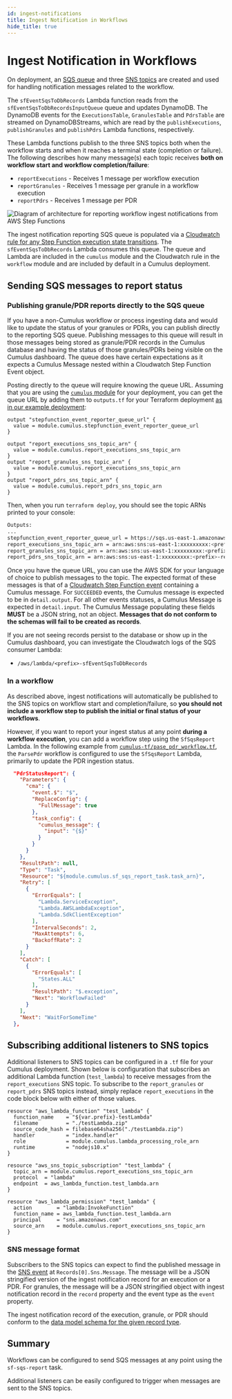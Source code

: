 ```yaml
---
id: ingest-notifications
title: Ingest Notification in Workflows
hide_title: true
---
```


# Ingest Notification in Workflows

On deployment, an [SQS queue](https://aws.amazon.com/sqs/) and three [SNS topics](https://aws.amazon.com/sns/) are created and used for handling notification messages related to the workflow.

The `sfEventSqsToDbRecords` Lambda function reads from the `sfEventSqsToDbRecordsInputQueue` queue and updates DynamoDB. The DynamoDB events for the `ExecutionsTable`, `GranulesTable` and `PdrsTable` are streamed on DynamoDBStreams, which are read by the `publishExecutions`, `publishGranules` and `publishPdrs` Lambda functions, respectively.

These Lambda functions publish to the three SNS topics both when the workflow starts and when it reaches a terminal state (completion or failure). The following describes how many message(s) each topic receives **both on workflow start and workflow completion/failure**:

- `reportExecutions` - Receives 1 message per workflow execution
- `reportGranules` - Receives 1 message per granule in a workflow execution
- `reportPdrs` - Receives 1 message per PDR

![Diagram of architecture for reporting workflow ingest notifications from AWS Step Functions](assets/interfaces.svg)

The ingest notification reporting SQS queue is populated via a [Cloudwatch rule for any Step Function execution state transitions](https://docs.aws.amazon.com/step-functions/latest/dg/cw-events.html). The `sfEventSqsToDbRecords` Lambda consumes this queue. The queue and Lambda are included in the `cumulus` module and the Cloudwatch rule in the `workflow` module and are included by default in a Cumulus deployment.

## Sending SQS messages to report status

### Publishing granule/PDR reports directly to the SQS queue

If you have a non-Cumulus workflow or process ingesting data and would like to update the status of your granules or PDRs, you can publish directly to the reporting SQS queue. Publishing messages to this queue will result in those messages being stored as granule/PDR records in the Cumulus database and having the status of those granules/PDRs being visible on the Cumulus dashboard. The queue does have certain expectations as it expects a Cumulus Message nested within a Cloudwatch Step Function Event object.

Posting directly to the queue will require knowing the queue URL. Assuming that you are using the [`cumulus` module](https://github.com/nasa/cumulus/blob/master/tf-modules/cumulus) for your deployment, you can get the queue URL by adding them to `outputs.tf` for your Terraform deployment [as in our example deployment](https://github.com/nasa/cumulus/blob/master/example/cumulus-tf/outputs.tf):

```hcl
output "stepfunction_event_reporter_queue_url" {
  value = module.cumulus.stepfunction_event_reporter_queue_url
}

output "report_executions_sns_topic_arn" {
  value = module.cumulus.report_executions_sns_topic_arn
}
output "report_granules_sns_topic_arn" {
  value = module.cumulus.report_executions_sns_topic_arn
}
output "report_pdrs_sns_topic_arn" {
  value = module.cumulus.report_pdrs_sns_topic_arn
}
```

Then, when you run `terraform deploy`, you should see the topic ARNs printed to your console:

```bash
Outputs:
...
stepfunction_event_reporter_queue_url = https://sqs.us-east-1.amazonaws.com/xxxxxxxxx/<prefix>-sfEventSqsToDbRecordsInputQueue
report_executions_sns_topic_arn = arn:aws:sns:us-east-1:xxxxxxxxx:<prefix>-report-executions-topic
report_granules_sns_topic_arn = arn:aws:sns:us-east-1:xxxxxxxxx:<prefix>-report-executions-topic
report_pdrs_sns_topic_arn = arn:aws:sns:us-east-1:xxxxxxxxx:<prefix>-report-pdrs-topic
```

Once you have the queue URL, you can use the AWS SDK for your language of choice to publish messages to the topic. The expected format of these messages is that of a [Cloudwatch Step Function event](https://docs.aws.amazon.com/step-functions/latest/dg/cw-events.html) containing a Cumulus message. For `SUCCEEDED` events, the Cumulus message is expected to be in `detail.output`. For all other events statuses, a Cumulus Message is expected in `detail.input`. The Cumulus Message populating these fields **MUST** be a JSON string, not an object. **Messages that do not conform to the schemas will fail to be created as records**.

If you are not seeing records persist to the database or show up in the Cumulus dashboard, you can investigate the Cloudwatch logs of the SQS consumer Lambda:

- `/aws/lambda/<prefix>-sfEventSqsToDbRecords`

### In a workflow

As described above, ingest notifications will automatically be published to the SNS topics on workflow start and completion/failure, so **you should not include a workflow step to publish the initial or final status of your workflows**.

However, if you want to report your ingest status at any point **during a workflow execution**, you can add a workflow step using the `SfSqsReport` Lambda. In the following example from [`cumulus-tf/pase_pdr_workflow.tf`](https://github.com/nasa/cumulus/blob/master/example/cumulus-tf/parse_pdr_workflow.tf), the `ParsePdr` workflow is configured to use the `SfSqsReport` Lambda, primarily to update the PDR ingestion status.

```json
  "PdrStatusReport": {
    "Parameters": {
      "cma": {
        "event.$": "$",
        "ReplaceConfig": {
          "FullMessage": true
        },
        "task_config": {
          "cumulus_message": {
            "input": "{$}"
          }
        }
      }
    },
    "ResultPath": null,
    "Type": "Task",
    "Resource": "${module.cumulus.sf_sqs_report_task.task_arn}",
    "Retry": [
      {
        "ErrorEquals": [
          "Lambda.ServiceException",
          "Lambda.AWSLambdaException",
          "Lambda.SdkClientException"
        ],
        "IntervalSeconds": 2,
        "MaxAttempts": 6,
        "BackoffRate": 2
      }
    ],
    "Catch": [
      {
        "ErrorEquals": [
          "States.ALL"
        ],
        "ResultPath": "$.exception",
        "Next": "WorkflowFailed"
      }
    ],
    "Next": "WaitForSomeTime"
  },
```

## Subscribing additional listeners to SNS topics

Additional listeners to SNS topics can be configured in a `.tf` file for your Cumulus deployment. Shown below is configuration that subscribes an additional Lambda function (`test_lambda`) to receive messages from the `report_executions` SNS topic. To subscribe to the `report_granules` or `report_pdrs` SNS topics instead, simply replace `report_executions` in the code block below with either of those values.

```hcl
resource "aws_lambda_function" "test_lambda" {
  function_name    = "${var.prefix}-testLambda"
  filename         = "./testLambda.zip"
  source_code_hash = filebase64sha256("./testLambda.zip")
  handler          = "index.handler"
  role             = module.cumulus.lambda_processing_role_arn
  runtime          = "nodejs10.x"
}

resource "aws_sns_topic_subscription" "test_lambda" {
  topic_arn = module.cumulus.report_executions_sns_topic_arn
  protocol  = "lambda"
  endpoint  = aws_lambda_function.test_lambda.arn
}

resource "aws_lambda_permission" "test_lambda" {
  action        = "lambda:InvokeFunction"
  function_name = aws_lambda_function.test_lambda.arn
  principal     = "sns.amazonaws.com"
  source_arn    = module.cumulus.report_executions_sns_topic_arn
}
```

### SNS message format

Subscribers to the SNS topics can expect to find the published message in the [SNS event](https://docs.aws.amazon.com/lambda/latest/dg/eventsources.html#eventsources-sns) at `Records[0].Sns.Message`. The message will be a JSON stringified version of the ingest notification record for an execution or a PDR. For granules, the message will be a JSON stringified object with ingest notification record in the `record` property and the event type as the `event` property.

The ingest notification record of the execution, granule, or PDR should conform to the [data model schema for the given record type](https://github.com/nasa/cumulus/tree/master/packages/api/models/schemas.js).

## Summary

Workflows can be configured to send SQS messages at any point using the `sf-sqs-report` task.

Additional listeners can be easily configured to trigger when messages are sent to the SNS topics.
